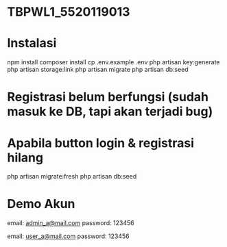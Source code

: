 # TBPWL1_5520119013

# Instalasi 
npm install
composer install
cp .env.example .env
php artisan key:generate
php artisan storage:link
php artisan migrate
php artisan db:seed

# Registrasi belum berfungsi (sudah masuk ke DB, tapi akan terjadi bug)

# Apabila button login & registrasi hilang
php artisan migrate:fresh
php artisan db:seed

# Demo Akun
email: admin_a@mail.com
password: 123456

email: user_a@mail.com
password: 123456
